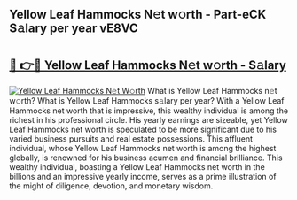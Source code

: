 ## Yellow Leaf Hammocks N𝚎t w𝚘rth - Part-eCK S𝚊lary per year vE8VC

# <h2><a href="http://gc3rdfm.nevu.top/?p=Yellow+Leaf+Hammocks">🔗 👉🔴 Yellow Leaf Hammocks N𝚎t w𝚘rth - S𝚊lary</a></h2>

[![Yellow Leaf Hammocks N𝚎t W𝚘rth](https://i.imgur.com/Oavwk0R.jpeg)](http://gc3rdfm.nevu.top/?p=Yellow+Leaf+Hammocks)
What is Yellow Leaf Hammocks n𝚎t w𝚘rth? What is Yellow Leaf Hammocks s𝚊lary per year?
With a Yellow Leaf Hammocks net worth that is impressive, this wealthy individual is among the richest in his professional circle. His yearly earnings are sizeable, yet Yellow Leaf Hammocks net worth is speculated to be more significant due to his varied business pursuits and real estate possessions. This affluent individual, whose Yellow Leaf Hammocks net worth is among the highest globally, is renowned for his business acumen and financial brilliance. This wealthy individual, boasting a Yellow Leaf Hammocks net worth in the billions and an impressive yearly income, serves as a prime illustration of the might of diligence, devotion, and monetary wisdom.

